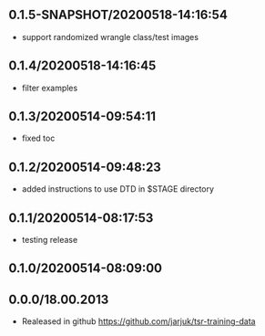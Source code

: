 ## 0.1.5-SNAPSHOT/20200518-14:16:54

- support randomized wrangle class/test images

## 0.1.4/20200518-14:16:45

- filter examples

## 0.1.3/20200514-09:54:11

- fixed toc

## 0.1.2/20200514-09:48:23

- added instructions to use DTD in $STAGE directory

## 0.1.1/20200514-08:17:53

- testing release

## 0.1.0/20200514-08:09:00

## 0.0.0/18.00.2013

- Realeased in  github https://github.com/jarjuk/tsr-training-data

